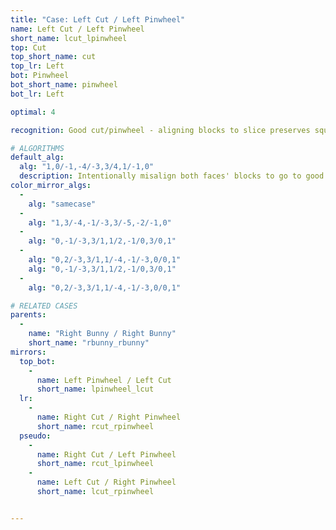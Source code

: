 ```yaml
---
title: "Case: Left Cut / Left Pinwheel"
name: Left Cut / Left Pinwheel
short_name: lcut_lpinwheel
top: Cut
top_short_name: cut
top_lr: Left
bot: Pinwheel
bot_short_name: pinwheel
bot_lr: Left

optimal: 4

recognition: Good cut/pinwheel - aligning blocks to slice preserves squareshape.

# ALGORITHMS
default_alg:
  alg: "1,0/-1,-4/-3,3/4,1/-1,0"
  description: Intentionally misalign both faces' blocks to go to good bunnies.
color_mirror_algs:
  -
    alg: "samecase"
  -
    alg: "1,3/-4,-1/-3,3/-5,-2/-1,0"
  -
    alg: "0,-1/-3,3/1,1/2,-1/0,3/0,1"
  -
    alg: "0,2/-3,3/1,1/-4,-1/-3,0/0,1"
    alg: "0,-1/-3,3/1,1/2,-1/0,3/0,1"
  -
    alg: "0,2/-3,3/1,1/-4,-1/-3,0/0,1"

# RELATED CASES
parents:
  -
    name: "Right Bunny / Right Bunny"
    short_name: "rbunny_rbunny"
mirrors:
  top_bot:
    -
      name: Left Pinwheel / Left Cut
      short_name: lpinwheel_lcut
  lr:
    -
      name: Right Cut / Right Pinwheel
      short_name: rcut_rpinwheel
  pseudo:
    -
      name: Right Cut / Left Pinwheel
      short_name: rcut_lpinwheel
    -
      name: Left Cut / Right Pinwheel
      short_name: lcut_rpinwheel


---
```



